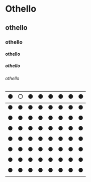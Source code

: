 # Othello
## othello
### othello
#### othello
##### othello
###### othello


|:black_circle:|:white_circle:|:black_circle:|:black_circle:|:black_circle:|:black_circle:|:black_circle:|:black_circle:|
|---|---|---|---|---|---|---|---|
|:black_circle:|:black_circle:|:black_circle:|:black_circle:|:black_circle:|:black_circle:|:black_circle:|:black_circle:|
|:black_circle:|:black_circle:|:black_circle:|:black_circle:|:black_circle:|:black_circle:|:black_circle:|:black_circle:|
|:black_circle:|:black_circle:|:black_circle:|:black_circle:|:black_circle:|:black_circle:|:black_circle:|:black_circle:|
|:black_circle:|:black_circle:|:black_circle:|:black_circle:|:black_circle:|:black_circle:|:black_circle:|:black_circle:|
|:black_circle:|:black_circle:|:black_circle:|:black_circle:|:black_circle:|:black_circle:|:black_circle:|:black_circle:|
|:black_circle:|:black_circle:|:black_circle:|:black_circle:|:black_circle:|:black_circle:|:black_circle:|:black_circle:|
|:black_circle:|:black_circle:|:black_circle:|:black_circle:|:black_circle:|:black_circle:|:black_circle:|:black_circle:|
